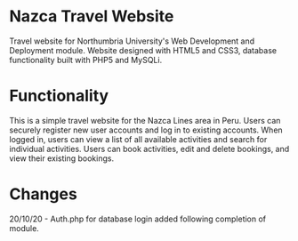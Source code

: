 # Nazca Travel Website 
Travel website for Northumbria University's Web Development and Deployment module. Website designed with HTML5 and CSS3, database functionality built with PHP5 and MySQLi. 

# Functionality
This is a simple travel website for the Nazca Lines area in Peru. Users can securely register new user accounts and log in to existing accounts. When logged in, users can view a list of all available activities and search for individual activities. Users can book activities, edit and delete bookings, and view their existing bookings. 
  
# Changes
20/10/20 - Auth.php for database login added following completion of module. 
